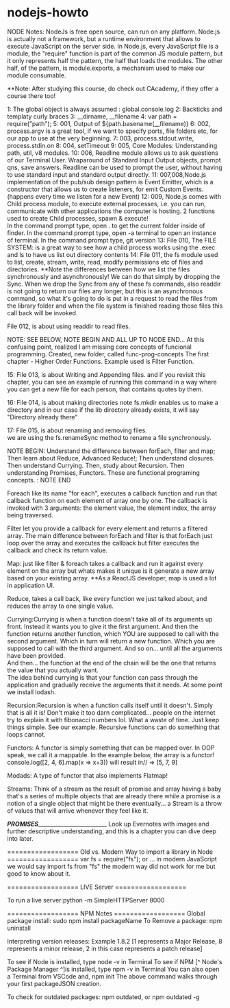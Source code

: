 # nodejs-howto
NODE Notes:  NodeJs is free open source, can run on any platform. Node.js is actually not a framework, but a runtime environment that allows to execute JavaScript on the server side. In Node.js, every JavaScript file is a module, the "require" function is part of the common JS module pattern, but it only represents half the pattern, the half that loads the modules.  The other half, of the pattern, is module.exports, a mechanism used to make our module consumable.  

**Note: After studying this course, do check out CAcademy, if they offer a course there too!

1: The global object is always assumed : global.console.log
2: Backticks and templaty curly braces
3: __dirname, __filename
4: var path = require("path");
5: 001, Output of ${path.basename(__filename)}
6: 002, process.argv is a great tool, if we want to specify ports, file folders etc, for our app to use at the very beginning.
7: 003, process.stdout.write, process.stdin.on
8: 004, setTimeout
9:  005, Core Modules: Understanding path, util, v8 modules.
10: 006, Readline module allows us to ask questions of our Terminal User. Wraparound of Standard Input Output objects, prompt qns, save answers.
Readline can be used to prompt the user, without having to use standard input and standard output directly.
11: 007,008,Node.js implementation of the pub/sub design pattern is Event Emitter, which is a constructor that allows us to create listeners, for emit Custom Events.  (happens every time we listen for a new Event)
12: 009, Node.js comes with Child process module, to execute external processes, i.e. you can run, communicate with other applications the computer is hosting.  2 functions used to create Child processes, spawn & execute!  
In the command prompt type,   open .    to get the current folder inside of finder.
In the command prompt type,   open -a terminal to open an instance of terminal.
In the command prompt type,   git version
13: File 010, The FILE SYSTEM:  is a great way to see how a child process works using the .exec and ls to have us list out directory contents
14: File 011, the fs module used to list, create, stream, write, read, modify permissions etc of files and directories. **Note the differences between how we list the files synchronously and asynchronously! We can do that simply by dropping the Sync. When we drop the Sync from any of these fs commands, also readdir is not going to return our files any longer, but this is an asynchronous command, so what it's going to do is put in a request to read the files from the library folder and when the file system is finished reading those files this call back will be invoked.

File 012, is about using readdir to read files.

NOTE:  SEE BELOW, NOTE BEGIN AND ALL UP TO NODE END... 
At this confusing point, realized I am missing core concepts of funcional programming.  Created, new folder, called func-prog-concepts
The first chapter - Higher Order Functions.  Example used is Filter Function.  

15: File 013, is about Writing and Appending files.
and if you revisit this chapter, you can see an example of running this command in a way where you can get a new file for each person, that contains quotes by them.  

16: File 014, is about making directories
note fs.mkdir enables us to make a directory and in our case if the lib directory already exists, it will say "Directory already there"

17: File 015, is about renaming and removing files.  
we are using the fs.renameSync method to rename a file synchronously.








NOTE BEGIN:  Understand the difference between forEach, filter and map; Then learn about Reduce, Advanced Reduce!; Then understand closures.  
Then understand Currying.  Then, study about Recursion.  Then understanding Promises, Functors.
These are functional programing concepts.
: NOTE END

Foreach like its name "for each", executes a callback function and run that callback function on each element of array one by one.  The callback is invoked with 3 arguments:  the element value, the element index, the array being traversed.

Filter let you provide a callback for every element and returns a filtered array.  The main difference between forEach and filter is that forEach just loop over the array and executes the callback but filter executes the callback and check its return value. 

Map: just like filter & foreach takes a callback and run it against every element on the array but whats makes it unique is it generate a new array based on your existing array.  **As a ReactJS developer, map is used a lot in application UI.

Reduce, takes a call back, like every function we just talked about, and reduces the array to one single value.  

Currying:Currying is when a function doesn't take all of its arguments up front. Instead it wants you to give it the first argument.   And then the function returns another function, which YOU are supposed to call with the second argument. Which in turn will return a new function.   Which you are supposed to call with the third argument.  And so on... until all the arguments have been provided.  
And then... the function at the end of the chain will be the one that returns the value that you actually want.  
The idea behind currying is that your function can pass through the application and gradually receive the arguments that it needs.  At some point we install lodash. 

Recursion:Recursion is when a function calls itself until it doesn't.  Simply that is all it is!  Don't make it too darn complicated... people on the internet try to explain it with fibonacci numbers lol.  What a waste of time.  Just keep things simple.  See our example.  Recursive functions can do something that loops cannot.

Functors:  A functor is simply something that can be mapped over.  In OOP speak, we call it a mappable.  In the example below, the array is a functor!
console.log([2, 4, 6].map(x => x+3))
will result in// => [5, 7, 9]

Modads: A type of functor that also implements Flatmap!   

Streams: Think of a stream as the result of promise and array having a baby that's a series of multiple objects that are already there while a promise is a notion of a single object that might be there eventually... a Stream is a throw of values that will arrive whenever they feel like it.  




_________________PROMISES__________________________________________
Look up Evernotes with images and further descriptive understanding, and this is a chapter you can dive deep into later.  



==================   Old vs. Modern Way to import a library in Node ==================
var fs = require("fs");
                     or ... in modern JavaScript we would say
import fs from "fs"
                     the modern way did not work for me but good to know about it.






==================   LIVE Server ==================

To run a live server:python -m SimpleHTTPServer 8000

==================   NPM Notes ==================
Global package install:  sudo npm install packageName
To Remove a package: npm uninstall

Interpreting version releases: Example 1.8.2 [1 represents a Major Release, 8 represents a minor release, 2 in this case represents a patch release]

To see if Node is installed, type node -v in Terminal
To see if NPM [^ Node's Package Manager ^]is installed, type npm -v in Terminal
You can also open a Terminal from VSCode and, 
     npm init 
The above command walks through your first packageJSON creation.  

To check for outdated packages: npm outdated, or npm outdated -g